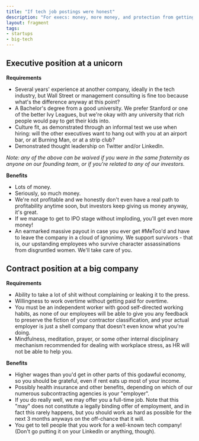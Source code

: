 ```yaml
---
title: "If tech job postings were honest"
description: "For execs: money, more money, and protection from getting #MeToo'd. For contractors: tepid pay and working conditions, but if you complain you get fired."
layout: fragment
tags:
- startups
- big-tech
---
```


## Executive position at a unicorn

**Requirements**

* Several years' experience at another company, ideally in the tech industry, but Wall Street or management consulting is fine too because what's the difference anyway at this point?
* A Bachelor's degree from a good university. We prefer Stanford or one of the better Ivy Leagues, but we're okay with any university that rich people would pay to get their kids into.
* Culture fit, as demonstrated through an informal test we use when hiring: will the other executives want to hang out with you at an airport bar, or at Burning Man, or at a strip club?
* Demonstrated thought leadership on Twitter and/or LinkedIn.

_Note: any of the above can be waived if you were in the same fraternity as anyone on our founding team, or if you're related to any of our investors._

**Benefits**

* Lots of money.
* Seriously, so much money.
* We're not profitable and we honestly don't even have a real path to profitability anytime soon, but investors keep giving us money anyway, it's great.
* If we manage to get to IPO stage without imploding, you'll get even more money!
* An earmarked massive payout in case you ever get #MeToo'd and have to leave the company in a cloud of ignonimy. We support survivors - that is, our upstanding employees who survive character assassinations from disgruntled women. We'll take care of you.

## Contract position at a big company

**Requirements**

* Ability to take a lot of shit without complaining or leaking it to the press.
* Willingness to work overtime without getting paid for overtime.
* You must be an independent worker with good self-directed working habits, as none of our employees will be able to give you any feedback to preserve the fiction of your contractor classification, and your actual employer is just a shell company that doesn't even know what you're doing.
* Mindfulness, meditation, prayer, or some other internal disciplinary mechanism recommended for dealing with workplace stress, as HR will not be able to help you.

**Benefits**

* Higher wages than you'd get in other parts of this godawful economy, so you should be grateful, even if rent eats up most of your income.
* Possibly health insurance and other benefits, depending on which of our numerous subcontracting agencies is your "employer".
* If you do really well, we may offer you a full-time job. Note that this "may" does not constitute a legally binding offer of employment, and in fact this rarely happens, but you should work as hard as possible for the next 3 months anyways on the off-chance that it will.
* You get to tell people that you work for a well-known tech company! (Don't go putting it on your LinkedIn or anything, though).
